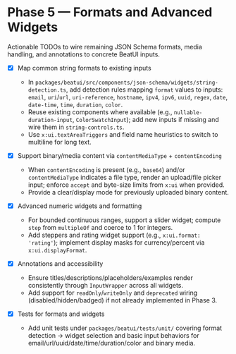 # Phase 5 — Formats and Advanced Widgets

Actionable TODOs to wire remaining JSON Schema formats, media handling, and annotations to concrete BeatUI inputs.

- [x] Map common string formats to existing inputs
  - In `packages/beatui/src/components/json-schema/widgets/string-detection.ts`, add detection rules mapping `format` values to inputs: `email`, `uri`/`url`, `uri-reference`, `hostname`, `ipv4`, `ipv6`, `uuid`, `regex`, `date`, `date-time`, `time`, `duration`, `color`.
  - Reuse existing components where available (e.g., `nullable-duration-input`, `ColorSwatchInput`); add new inputs if missing and wire them in `string-controls.ts`.
  - Use `x:ui.textAreaTriggers` and field name heuristics to switch to multiline for long text.

- [x] Support binary/media content via `contentMediaType` + `contentEncoding`
  - When `contentEncoding` is present (e.g., `base64`) and/or `contentMediaType` indicates a file type, render an upload/file picker input; enforce `accept` and byte-size limits from `x:ui` when provided.
  - Provide a clear/display mode for previously uploaded binary content.

- [x] Advanced numeric widgets and formatting
  - For bounded continuous ranges, support a slider widget; compute `step` from `multipleOf` and coerce to 1 for integers.
  - Add steppers and rating widget support (e.g., `x:ui.format: 'rating'`); implement display masks for currency/percent via `x:ui.displayFormat`.

- [x] Annotations and accessibility
  - Ensure titles/descriptions/placeholders/examples render consistently through `InputWrapper` across all widgets.
  - Add support for `readOnly`/`writeOnly` and `deprecated` wiring (disabled/hidden/badged) if not already implemented in Phase 3.

- [x] Tests for formats and widgets
  - Add unit tests under `packages/beatui/tests/unit/` covering format detection → widget selection and basic input behaviors for email/url/uuid/date/time/duration/color and binary media.
